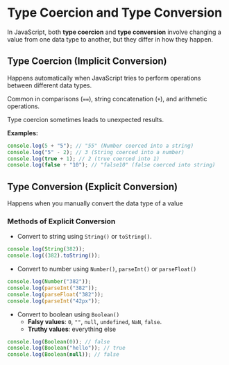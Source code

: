 # Type Coercion and Type Conversion

In JavaScript, both **type coercion** and **type conversion** involve changing a value from one data type to another,
but they differ in how they happen.

## Type Coercion (Implicit Conversion)
Happens automatically when JavaScript tries to perform operations between different data types.

Common in comparisons (`==`), string concatenation (`+`), and arithmetic operations.

Type coercion sometimes leads to unexpected results.

**Examples:**

```JavaScript
console.log(5 + "5"); // "55" (Number coerced into a string)
console.log("5" - 2); // 3 (String coerced into a number)
console.log(true + 1); // 2 (true coerced into 1)
console.log(false + "10"); // "false10" (false coerced into string)
```

## Type Conversion (Explicit Conversion)
Happens when you manually convert the data type of a value

### Methods of Explicit Conversion
- Convert to string using `String()` or `toString()`.
```JavaScript
console.log(String(382));
console.log((382).toString()); 
```

- Convert to number using `Number()`, `parseInt()` or `parseFloat()`
```JavaScript
console.log(Number("382"));
console.log(parseInt("382"));
console.log(parseFloat("382"));
console.log(parseInt("42px")); 
```

- Convert to boolean using `Boolean()`
    - **Falsy values**: `0`, `""`, `null`, `undefined`, `NaN`, `false`.
    - **Truthy values**: everything else
```JavaScript
console.log(Boolean(0)); // false
console.log(Boolean("hello")); // true
console.log(Boolean(null)); // false
```